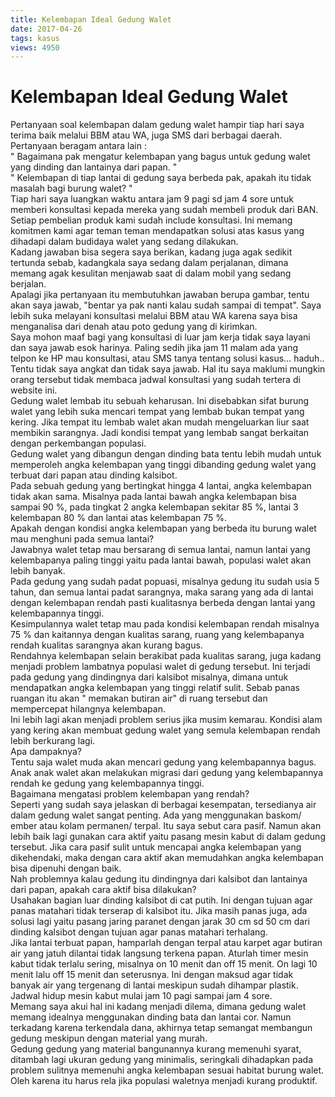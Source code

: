 ```yaml
---
title: Kelembapan Ideal Gedung Walet
date: 2017-04-26
tags: kasus
views: 4950
---
```

# Kelembapan Ideal Gedung Walet

Pertanyaan soal kelembapan dalam gedung walet hampir tiap hari saya terima baik melalui BBM atau WA, juga SMS dari berbagai daerah. Pertanyaan beragam antara lain :  
" Bagaimana pak mengatur kelembapan yang bagus untuk gedung walet yang dinding dan lantainya dari papan. "  
" Kelembapan di tiap lantai di gedung saya berbeda pak, apakah itu tidak masalah bagi burung walet? "  
Tiap hari saya luangkan waktu antara jam 9 pagi sd jam 4 sore untuk memberi konsultasi kepada mereka yang sudah membeli produk dari BAN. Setiap pembelian produk kami sudah include konsultasi. Ini memang komitmen kami agar teman teman mendapatkan solusi atas kasus yang dihadapi dalam budidaya walet yang sedang dilakukan.  
Kadang jawaban bisa segera saya berikan, kadang juga agak sedikit tertunda sebab, kadangkala saya sedang dalam perjalanan, dimana memang agak kesulitan menjawab saat di dalam mobil yang sedang berjalan.  
Apalagi jika pertanyaan itu membutuhkan jawaban berupa gambar, tentu akan saya jawab, "bentar ya pak nanti kalau sudah sampai di tempat". Saya lebih suka melayani konsultasi melalui BBM atau WA karena saya bisa menganalisa dari denah atau poto gedung yang di kirimkan.  
Saya mohon maaf bagi yang konsultasi di luar jam kerja tidak saya layani dan saya jawab esok harinya. Paling sedih jika jam 11 malam ada yang telpon ke HP mau konsultasi, atau SMS tanya tentang solusi kasus… haduh.. Tentu tidak saya angkat dan tidak saya jawab. Hal itu saya maklumi mungkin orang tersebut tidak membaca jadwal konsultasi yang sudah tertera di website ini.  
Gedung walet lembab itu sebuah keharusan. Ini disebabkan sifat burung walet yang lebih suka mencari tempat yang lembab bukan tempat yang kering. Jika tempat itu lembab walet akan mudah mengeluarkan liur saat membikin sarangnya. Jadi kondisi tempat yang lembab sangat berkaitan dengan perkembangan populasi.  
Gedung walet yang dibangun dengan dinding bata tentu lebih mudah untuk memperoleh angka kelembapan yang tinggi dibanding gedung walet yang terbuat dari papan atau dinding kalsibot.  
Pada sebuah gedung yang bertingkat hingga 4 lantai, angka kelembapan tidak akan sama. Misalnya pada lantai bawah angka kelembapan bisa sampai 90 %, pada tingkat 2 angka kelembapan sekitar 85 %, lantai 3 kelembapan 80 % dan lantai atas kelembapan 75 %.  
Apakah dengan kondisi angka kelembapan yang berbeda itu burung walet mau menghuni pada semua lantai?  
Jawabnya walet tetap mau bersarang di semua lantai, namun lantai yang kelembapanya paling tinggi yaitu pada lantai bawah, populasi walet akan lebih banyak.  
Pada gedung yang sudah padat popuasi, misalnya gedung itu sudah usia 5 tahun, dan semua lantai padat sarangnya, maka sarang yang ada di lantai dengan kelembapan rendah pasti kualitasnya berbeda dengan lantai yang kelembapannya tinggi.  
Kesimpulannya walet tetap mau pada kondisi kelembapan rendah misalnya 75 % dan kaitannya dengan kualitas sarang, ruang yang kelembapanya rendah kualitas sarangnya akan kurang bagus.  
Rendahnya kelembapan selain berakibat pada kualitas sarang, juga kadang menjadi problem lambatnya populasi walet di gedung tersebut. Ini terjadi pada gedung yang dindingnya dari kalsibot misalnya, dimana untuk mendapatkan angka kelembapan yang tinggi relatif sulit. Sebab panas ruangan itu akan " memakan butiran air" di ruang tersebut dan mempercepat hilangnya kelembapan.  
Ini lebih lagi akan menjadi problem serius jika musim kemarau. Kondisi alam yang kering akan membuat gedung walet yang semula kelembapan rendah lebih berkurang lagi.  
Apa dampaknya?  
Tentu saja walet muda akan mencari gedung yang kelembapannya bagus. Anak anak walet akan melakukan migrasi dari gedung yang kelembapannya rendah ke gedung yang kelembapannya tinggi.  
Bagaimana mengatasi problem kelembapan yang rendah?  
Seperti yang sudah saya jelaskan di berbagai kesempatan, tersedianya air dalam gedung walet sangat penting. Ada yang menggunakan baskom/ ember atau kolam permanen/ terpal. Itu saya sebut cara pasif. Namun akan lebih baik lagi gunakan cara aktif yaitu pasang mesin kabut di dalam gedung tersebut. Jika cara pasif sulit untuk mencapai angka kelembapan yang dikehendaki, maka dengan cara aktif akan memudahkan angka kelembapan bisa dipenuhi dengan baik.  
Nah problemnya kalau gedung itu dindingnya dari kalsibot dan lantainya dari papan, apakah cara aktif bisa dilakukan?  
Usahakan bagian luar dinding kalsibot di cat putih. Ini dengan tujuan agar panas matahari tidak terserap di kalsibot itu. Jika masih panas juga, ada solusi lagi yaitu pasang jaring paranet dengan jarak 30 cm sd 50 cm dari dinding kalsibot dengan tujuan agar panas matahari terhalang.  
Jika lantai terbuat papan, hamparlah dengan terpal atau karpet agar butiran air yang jatuh dilantai tidak langsung terkena papan. Aturlah timer mesin kabut tidak terlalu sering, misalnya on 10 menit dan off 15 menit. On lagi 10 menit lalu off 15 menit dan seterusnya. Ini dengan maksud agar tidak banyak air yang tergenang di lantai meskipun sudah dihampar plastik. Jadwal hidup mesin kabut mulai jam 10 pagi sampai jam 4 sore.  
Memang saya akui hal ini kadang menjadi dilema, dimana gedung walet memang idealnya menggunakan dinding bata dan lantai cor. Namun terkadang karena terkendala dana, akhirnya tetap semangat membangun gedung meskipun dengan material yang murah.  
Gedung gedung yang material bangunannya kurang memenuhi syarat, ditambah lagi ukuran gedung yang minimalis, seringkali dihadapkan pada problem sulitnya memenuhi angka kelembapan sesuai habitat burung walet. Oleh karena itu harus rela jika populasi waletnya menjadi kurang produktif.

